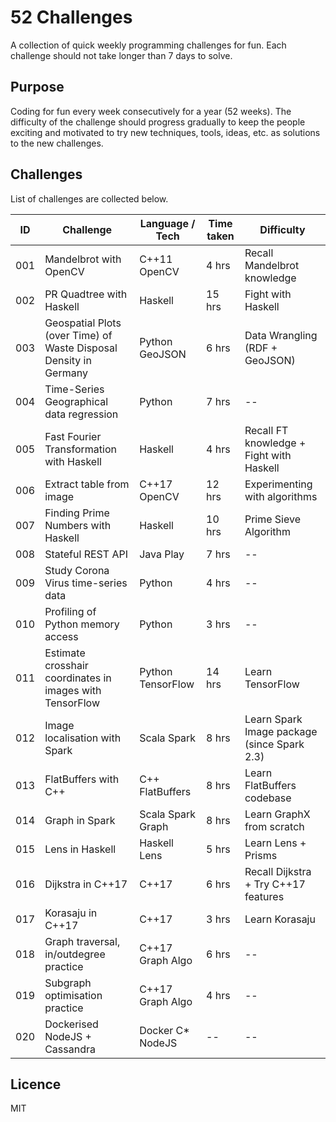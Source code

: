 # 52 Challenges

A collection of quick weekly programming challenges for fun. 
Each challenge should not take longer than 7 days to solve. 

## Purpose

Coding for fun every week consecutively for a year (52 weeks). 
The difficulty of the challenge should progress gradually to keep 
the people exciting and motivated to try new techniques, tools, ideas, etc. 
as solutions to the new challenges.

## Challenges 

List of challenges are collected below.

| ID  | Challenge                                | Language / Tech  | Time taken | Difficulty |
|-----|------------------------------------------|------------------|------------|------------|
| 001 | Mandelbrot with OpenCV                   | C++11 OpenCV     | 4 hrs      | Recall Mandelbrot knowledge |
| 002 | PR Quadtree with Haskell                 | Haskell          | 15 hrs     | Fight with Haskell |
| 003 | Geospatial Plots (over Time) of Waste Disposal Density in Germany | Python GeoJSON | 6 hrs | Data Wrangling (RDF + GeoJSON) |
| 004 | Time-Series Geographical data regression | Python           | 7 hrs      | --         |
| 005 | Fast Fourier Transformation with Haskell | Haskell          | 4 hrs      | Recall FT knowledge + Fight with Haskell |
| 006 | Extract table from image                 | C++17 OpenCV     | 12 hrs     | Experimenting with algorithms |
| 007 | Finding Prime Numbers with  Haskell      | Haskell          | 10 hrs     | Prime Sieve Algorithm | 
| 008 | Stateful REST API                        | Java Play        | 7 hrs      | -- |
| 009 | Study Corona Virus time-series data      | Python           | 4 hrs      | -- |
| 010 | Profiling of Python memory access        | Python           | 3 hrs      | -- |
| 011 | Estimate crosshair coordinates in images with TensorFlow    | Python TensorFlow | 14 hrs | Learn TensorFlow |
| 012 | Image localisation with Spark            | Scala Spark      | 8 hrs      | Learn Spark Image package (since Spark 2.3) |
| 013 | FlatBuffers with C++                     | C++ FlatBuffers  | 8 hrs      | Learn FlatBuffers codebase | 
| 014 | Graph in Spark                           | Scala Spark Graph| 8 hrs      | Learn GraphX from scratch |
| 015 | Lens in Haskell                          | Haskell Lens     | 5 hrs      | Learn Lens + Prisms |
| 016 | Dijkstra in C++17                        | C++17            | 6 hrs      | Recall Dijkstra + Try C++17 features |
| 017 | Korasaju in C++17                        | C++17            | 3 hrs      | Learn Korasaju |
| 018 | Graph traversal, in/outdegree practice   | C++17 Graph Algo | 6 hrs      | -- |
| 019 | Subgraph optimisation practice           | C++17 Graph Algo | 4 hrs      | -- |
| 020 | Dockerised NodeJS + Cassandra            | Docker C* NodeJS | -- | -- |

## Licence

MIT
